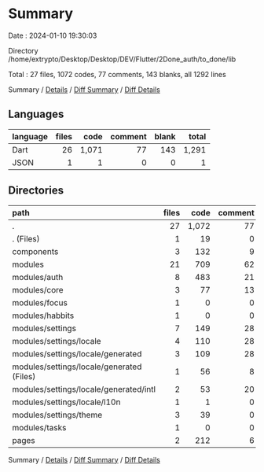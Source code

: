 # Summary

Date : 2024-01-10 19:30:03

Directory /home/extrypto/Desktop/Desktop/DEV/Flutter/2Done_auth/to_done/lib

Total : 27 files,  1072 codes, 77 comments, 143 blanks, all 1292 lines

Summary / [Details](details.md) / [Diff Summary](diff.md) / [Diff Details](diff-details.md)

## Languages
| language | files | code | comment | blank | total |
| :--- | ---: | ---: | ---: | ---: | ---: |
| Dart | 26 | 1,071 | 77 | 143 | 1,291 |
| JSON | 1 | 1 | 0 | 0 | 1 |

## Directories
| path | files | code | comment | blank | total |
| :--- | ---: | ---: | ---: | ---: | ---: |
| . | 27 | 1,072 | 77 | 143 | 1,292 |
| . (Files) | 1 | 19 | 0 | 3 | 22 |
| components | 3 | 132 | 9 | 17 | 158 |
| modules | 21 | 709 | 62 | 109 | 880 |
| modules/auth | 8 | 483 | 21 | 54 | 558 |
| modules/core | 3 | 77 | 13 | 10 | 100 |
| modules/focus | 1 | 0 | 0 | 1 | 1 |
| modules/habbits | 1 | 0 | 0 | 1 | 1 |
| modules/settings | 7 | 149 | 28 | 42 | 219 |
| modules/settings/locale | 4 | 110 | 28 | 32 | 170 |
| modules/settings/locale/generated | 3 | 109 | 28 | 32 | 169 |
| modules/settings/locale/generated (Files) | 1 | 56 | 8 | 15 | 79 |
| modules/settings/locale/generated/intl | 2 | 53 | 20 | 17 | 90 |
| modules/settings/locale/l10n | 1 | 1 | 0 | 0 | 1 |
| modules/settings/theme | 3 | 39 | 0 | 10 | 49 |
| modules/tasks | 1 | 0 | 0 | 1 | 1 |
| pages | 2 | 212 | 6 | 14 | 232 |

Summary / [Details](details.md) / [Diff Summary](diff.md) / [Diff Details](diff-details.md)